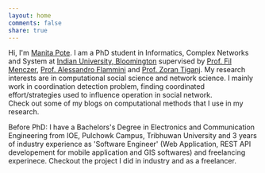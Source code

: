 ```yaml
---
layout: home
comments: false
share: true
---
```


Hi, I'm [Manita Pote](https://cnets.indiana.edu/groups/nan/people/). I am a PhD student in Informatics, Complex Networks and System 
at [Indian University, Bloomington](https://www.indiana.edu/)
supervised by [Prof. Fil Menczer](https://cnets.indiana.edu/fil/), 
[Prof. Alessandro Flammini](https://cnets.indiana.edu/aflammin/) and 
[Prof. Zoran Tiganj](https://homes.luddy.indiana.edu/ztiganj/). 
My research interests are in computational social science and network science. 
I mainly work in coordination detection problem, finding coordinated effort/strategies
used to influence operation in social network. <br />
Check out some of my blogs on computational methods that I use in my research.

Before PhD:
I have a Bachelors's Degree in Electronics and Communication Engineering from IOE, Pulchowk Campus, Tribhuwan University and 3 years of industry experience as 'Software Engineer' (Web Application, REST API developement for mobile application and GIS softwares) and freelancing experinece. Checkout the project I did in industry and as a freelancer.

